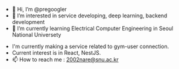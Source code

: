 - 👋 Hi, I’m @pregoogler
- 👀 I’m interested in service developing, deep learning, backend development
- 🌱 I’m currently learning Electrical Computer Engineering in Seoul National Universety
<!-- - 💞️ I’m looking to collaborate on ... -->
- I'm currently making a service related to gym-user connection.
- Current interest is in React, NestJS.
- 📫 How to reach me : 2002nare@snu.ac.kr

<!---
pregoogler/pregoogler is a ✨ special ✨ repository because its `README.md` (this file) appears on your GitHub profile.
You can click the Preview link to take a look at your changes.
--->
